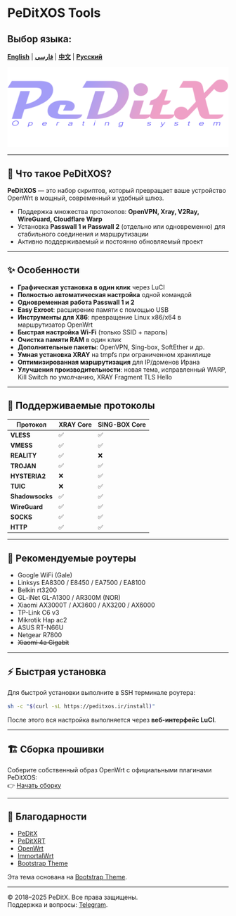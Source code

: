 # PeDitXOS Tools  

## Выбор языка:

[**English**](README.md) | [**فارسی**](README_fa.md) | [**中文**](README_zh.md) | [**Русский**](README_ru.md)

![PeDitX Banner](https://raw.githubusercontent.com/peditx/luci-theme-peditx/refs/heads/main/luasrc/brand.png)  

---

## 🚀 Что такое PeDitXOS?  
**PeDitXOS** — это набор скриптов, который превращает ваше устройство OpenWrt в мощный, современный и удобный шлюз.  

- Поддержка множества протоколов: **OpenVPN, Xray, V2Ray, WireGuard, Cloudflare Warp**  
- Установка **Passwall 1 и Passwall 2** (отдельно или одновременно) для стабильного соединения и маршрутизации  
- Активно поддерживаемый и постоянно обновляемый проект  

---

## ✨ Особенности  
- **Графическая установка в один клик** через LuCI  
- **Полностью автоматическая настройка** одной командой  
- **Одновременная работа Passwall 1 и 2**  
- **Easy Exroot**: расширение памяти с помощью USB  
- **Инструменты для X86**: превращение Linux x86/x64 в маршрутизатор OpenWrt  
- **Быстрая настройка Wi-Fi** (только SSID + пароль)  
- **Очистка памяти RAM** в один клик  
- **Дополнительные пакеты**: OpenVPN, Sing-box, SoftEther и др.  
- **Умная установка XRAY** на tmpfs при ограниченном хранилище  
- **Оптимизированная маршрутизация** для IP/доменов Ирана  
- **Улучшения производительности**: новая тема, исправленный WARP, Kill Switch по умолчанию, XRAY Fragment TLS Hello  

---

## 📡 Поддерживаемые протоколы  

| Протокол      | XRAY Core | SING-BOX Core |
|---------------|-----------|---------------|
| **VLESS**     | ✅         | ✅             |
| **VMESS**     | ✅         | ✅             |
| **REALITY**   | ✅         | ❌             |
| **TROJAN**    | ✅         | ✅             |
| **HYSTERIA2** | ❌         | ✅             |
| **TUIC**      | ❌         | ✅             |
| **Shadowsocks** | ✅       | ✅             |
| **WireGuard** | ✅         | ✅             |
| **SOCKS**     | ✅         | ✅             |
| **HTTP**      | ✅         | ✅             |

---

## 📶 Рекомендуемые роутеры  
- Google WiFi (Gale)  
- Linksys EA8300 / E8450 / EA7500 / EA8100  
- Belkin rt3200  
- GL-iNet GL-A1300 / AR300M (NOR)  
- Xiaomi AX3000T / AX3600 / AX3200 / AX6000  
- TP-Link C6 v3  
- Mikrotik Hap ac2  
- ASUS RT-N66U  
- Netgear R7800  
- ~~Xiaomi 4a Gigabit~~  

---

## ⚡ Быстрая установка  
Для быстрой установки выполните в SSH терминале роутера:  

```bash
sh -c "$(curl -sL https://peditxos.ir/install)"
```  

После этого вся настройка выполняется через **веб-интерфейс LuCI**.  

---

## 🏗️ Сборка прошивки  
Соберите собственный образ OpenWrt с официальными плагинами PeDitXOS:  
👉 [Начать сборку](https://peditxos.ir)  

---

## 🙏 Благодарности  

- [PeDitX](https://github.com/peditx)  
- [PeDitXRT](https://github.com/peditx/peditxrt)  
- [OpenWrt](https://github.com/openwrt)  
- [ImmortalWrt](https://github.com/immortalwrt)  
- [Bootstrap Theme](https://github.com/twbs/bootstrap)  

Эта тема основана на [Bootstrap Theme](https://github.com/twbs/bootstrap).  

---

© 2018–2025 PeDitX. Все права защищены.  
Поддержка и вопросы: [Telegram](https://t.me/peditx).  
